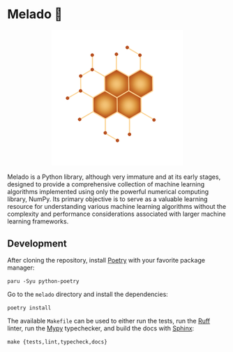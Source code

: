 # Melado 🍯

<p align="center">
    <img src="https://raw.githubusercontent.com/luizmugnaini/melado/master/docs/_static/logo.png" alt="Melado logo" width="300px"/>
</p>

Melado is a Python library, although very immature and at its early stages,
designed to provide a comprehensive collection of machine learning algorithms
implemented using only the powerful numerical computing library, NumPy. Its
primary objective is to serve as a valuable learning resource for understanding
various machine learning algorithms without the complexity and performance
considerations associated with larger machine learning frameworks.

## Development

After cloning the repository, install [Poetry](https://python-poetry.org/)
with your favorite package manager:

```shell
paru -Syu python-poetry
```

Go to the `melado` directory and install the dependencies:

```shell
poetry install
```

The available `Makefile` can be used to either run the tests, run the
[Ruff](https://beta.ruff.rs/docs/) linter, run the [Mypy](https://mypy-lang.org/)
typechecker, and build the docs with [Sphinx](https://www.sphinx-doc.org/):

```shell
make {tests,lint,typecheck,docs}
```
